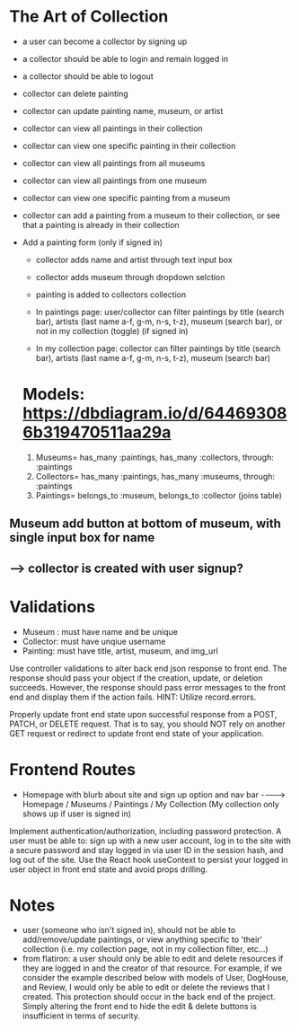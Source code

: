 
  # The Art of Collection
  
  - a user can become a collector by signing up
  - a collector should be able to login and remain logged in
  - a collector should be able to logout


  - collector can delete painting
  - collector can update painting name, museum, or artist

  - collector can view all paintings in their collection
  - collector can view one specific painting in their collection

  - collector can view all paintings from all museums
  - collector can view all paintings from one museum
  - collector can view one specific painting from a museum

  - collector can add a painting from a museum to their collection, or see that a painting is already in their collection

- Add a painting form (only if signed in)
  - collector adds name and artist through text input box
  - collector adds museum through dropdown selction
  - painting is added to collectors collection

  - In paintings page: user/collector can filter paintings by title (search bar), artists (last name a-f, g-m, n-s, t-z), museum (search bar), or not in my collection (toggle) (if signed in)

  - In my collection page: collector  can filter paintings by title (search bar), artists (last name a-f, g-m, n-s, t-z), museum (search bar)

  # Models: https://dbdiagram.io/d/644693086b319470511aa29a
  1. Museums= has_many :paintings, has_many :collectors, through: :paintings
  2. Collectors= has_many :paintings, has_many :museums, through: :paintings
  3. Paintings= belongs_to :museum, belongs_to :collector (joins table)


## Museum add button at bottom of museum, with single input box for name
## --> collector is created with user signup?

# Validations
- Museum : must have name and be unique
- Collector: must have unqiue username
- Painting: must have title, artist, museum, and img_url

Use controller validations to alter back end json response to front end. The response should pass your object if the creation, update, or deletion succeeds. However, the response should pass error messages to the front end and display them if the action fails. HINT: Utilize record.errors.

Properly update front end state upon successful response from a POST, PATCH, or DELETE request. That is to say, you should NOT rely on another GET request or redirect to update front end state of your application.

# Frontend Routes
 - Homepage with blurb about site and sign up option and nav bar ----> Homepage / Museums / Paintings / My Collection (My collection only shows up if user is signed in)

Implement authentication/authorization, including password protection. A user must be able to:
sign up with a new user account,
log in to the site with a secure password and stay logged in via user ID in the session hash, and
log out of the site.
Use the React hook useContext to persist your logged in user object in front end state and avoid props drilling.

# Notes

- user (someone who isn't signed in), should not be able to add/remove/update paintings, or view anything specific to 'their' collection (i.e. my collection page, not in my collection filter, etc...)
- from flatiron: a user should only be able to edit and delete resources if they are logged in and the creator of that resource. For example, if we consider the example described below with models of User, DogHouse, and Review, I would only be able to edit or delete the reviews that I created. This protection should occur in the back end of the project. Simply altering the front end to hide the edit & delete buttons is insufficient in terms of security.